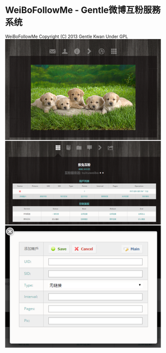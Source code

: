 # WeiBoFollowMe - Gentle微博互粉服務系统
WeiBoFollowMe  Copyright (C) 2013  Gentle Kwan Under GPL
![](https://raw.githubusercontent.com/ghostgzt/WeiBoFollowMe/master/wb1.PNG)
![](https://raw.githubusercontent.com/ghostgzt/WeiBoFollowMe/master/wb2.PNG)
![](https://raw.githubusercontent.com/ghostgzt/WeiBoFollowMe/master/wb3.PNG)